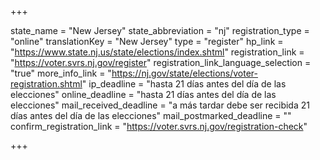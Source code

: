 +++

state_name = "New Jersey"
state_abbreviation = "nj"
registration_type = "online"
translationKey = "New Jersey"
type = "register"
hp_link = "https://www.state.nj.us/state/elections/index.shtml"
registration_link = "https://voter.svrs.nj.gov/register"
registration_link_language_selection = "true"
more_info_link = "https://nj.gov/state/elections/voter-registration.shtml"
ip_deadline = "hasta 21 días antes del día de las elecciones"
online_deadline = "hasta 21 días antes del día de las elecciones"
mail_received_deadline = "a más tardar debe ser recibida 21 días antes del día de las elecciones"
mail_postmarked_deadline = ""
confirm_registration_link = "https://voter.svrs.nj.gov/registration-check"

+++